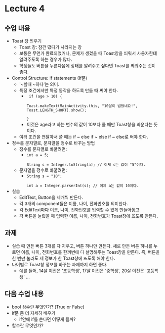# Lecture 4

## 수업 내용
- Toast 창 띄우기
    - Toast 창: 잠깐 떴다가 사라지는 창
    - 보통은 무언가 완료되었거나, 문제가 생겼을 때 Toast창을 띄워서 사용자한테 알려주도록 하는 경우가 많다.
    - 학생들도 버튼을 누른다음에 상태를 알려주고 싶다면 Toast를 띄워주는 것이 좋다.
- Control Structure: If statements (If문)
    - '~할때 ~하다'는 의미.
    - 특정 조건에서만 특정 동작을 하도록 만들 때 써야 한다.
        - <code> if (age > 10) {  
            Toast.makeText(MainActivity.this, "10살이 넘었네요!", Toast.LENGTH_SHORT).show();  
        } </code>
        - 이것은 age라고 하는 변수의 값이 10보다 클 때만 Toast창을 띄운다는 뜻이다.
    - 여러 조건을 연달아서 쓸 때는 if ~ else if ~ else if ~ else로 써야 한다.
- 정수를 문자열로, 문자열을 정수로 바꾸는 방법
    - 정수를 문자열로 바꿀려면:
        - <code>int a = 5;  
        String s = Integer.toString(a); // 이제 s는 값이 "5"이다.  </code>
    - 문자열을 정수로 바꿀려면:
        - <code>String s = "10";  
        int a = Integer.parserInt(s); // 이제 a는 값이 10이다.  </code>
- 실습
    - EditText, Button을 세개씩 만든다.
    - 각 3개의 component들은 이름, 나이, 전화번호를 의미한다.
    - 각 EditText마다 이름, 나이, 전화번호를 입력할 수 있게 만들어놓고
    - 각 버튼을 눌렀을 때 입력한 이름, 나이, 전화번호가 Toast창에 뜨도록 만든다.

## 과제
- 실습 때 만든 버튼 3개를 다 지우고, 버튼 하나만 만든다.
새로 만든 버튼 하나를 누르면 이름, 나이, 전화번호를 한꺼번에 다 설명해주는 Toast창을 만든다.
즉, 버튼을 한 번만 눌러도 세 정보가 한 Toast창에 뜨도록 해야 한다.  
- 나이별로 Toast창 정보를 바꾸는 과제까지 하면 좋다.
    - 예를 들어, 14살 이전은 '초등학생', 17살 이전은 '중학생', 20살 이전은 '고등학생' ... 

## 다음 수업 내용
- bool 상수란 무엇인가? (True or False)
- if문 좀 더 자세히 배우기
    - if안에 if를 쓴다면 어떻게 될까?
- 함수란 무엇인가?